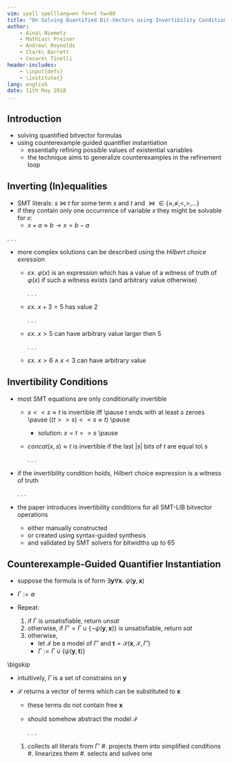 ```yaml
---
vim: spell spelllang=en fo+=t tw=80
title: "On Solving Quantified Bit-Vectors using Invertibility Conditions"
author:
    - Aina\ Niemetz
    - Mathias\ Preiner
    - Andrew\ Reynolds
    - Clark\ Barrett
    - Cesare\ Tinelli
header-includes:
    - \input{defs}
    - \institute{}
lang: english
date: 11th May 2018
...
```


## Introduction

- solving quantified bitvector formulas
- using counterexample guided quantifier instantiation
    - essentially refining possible values of existential variables
    - the technique aims to generalize counterexamples in the refinement loop

## Inverting (In)equalities

- SMT literals: $s \bowtie t$ for some term $s$ and $t$ and ${\bowtie} \in \{
  \approx, \not\approx, <, >, … \}$
- if they contain only one occurrence of variable $x$ they might be solvable for
  $x$:
  - $x + a \approx b \rightarrow x = b - a$

. . .

- more complex solutions can be described using the *Hilbert choice exression*
  - $\varepsilon x.\ \varphi(x)$ is an expression which has a value of a witness of
    truth of $\varphi(x)$ if such a witness exists (and arbitrary value
    otherwise)

    . . .

  - $\varepsilon x.\ x + 3 = 5$ has value 2

      . . .

  - $\varepsilon x.\ x > 5$ can have arbitrary value larger then 5

      . . .

  - $\varepsilon x.\ x > 6 \land x < 3$ can have arbitrary value

## Invertibility Conditions

- most SMT equations are only conditionally invertible
    - $x << s \approx t$ is invertible iff \pause $t$ ends with at least $s$
      zeroes \pause ($(t >> s) << s \approx t$) \pause
      - solution: $x = t >> s$ \pause
    - $\mathit{concat}(x, s) \approx t$ is invertible if the last $|s|$ bits of
      $t$ are equal to\ $s$

      . . .

- if the invertibility condition holds, Hilbert choice expression is a witness
  of truth

  . . .

- the paper introduces invertibility conditions for all SMT-LIB bitvector operations
  - either manually constructed
  - or created using syntax-guided synthesis
  - and validated by SMT solvers for bitwidths up to 65

## Counterexample-Guided Quantifier Instantiation

- suppose the formula is of form $\exists \mathbf{y} \forall \mathbf{x}.\
  \psi(\mathbf{y}, \mathbf{x})$

- $\Gamma := \emptyset$
- Repeat:
    1.  if $\Gamma$ is unsatisfiable, return *unsat*
    2.  otherwise, if $\Gamma' = \Gamma \cup \{ \lnot \psi(\mathbf{y},
        \mathbf{x}) \}$ is unsatisfiable, return *sat*
    3.  otherwise,
        - let $\mathcal{I}$ be a model of $\Gamma'$ and $\mathbf{t} =
          \mathcal{S}(\mathbf{x}, \mathcal{I}, \Gamma')$
        - $\Gamma := \Gamma \cup \{ \psi(\mathbf{y}, \mathbf{t}) \}$

\bigskip

- intuitively, $\Gamma$ is a set of constrains on $\mathbf{y}$

- $\mathcal{S}$ returns a vector of terms which can be substituted to $\mathbf{x}$
    - these terms do not contain free $\mathbf{x}$
    - should somehow abstract the model $\mathcal{I}$

      . . .

    1.  collects all literals from $\Gamma'$
    #.  projects them into simplified conditions
    #.  linearizes them
    #.  selects and solves one

## 
